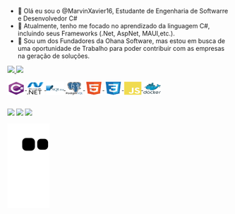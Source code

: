 - 👋 Olá eu sou o  @MarvinXavier16, Estudante de Engenharia de Softwarre e Desenvolvedor C#
- 📘 Atualmente, tenho me focado no aprendizado da linguagem C#, incluindo seus Frameworks (.Net, AspNet, MAUI,etc.).
- 👔 Sou um dos Fundadores da Ohana Software, mas estou em busca de uma oportunidade de Trabalho para poder contribuir com as empresas na geração de soluções. 

<div align="left"> 
  <a href="https://github.com/MarvinXavier16">
  <img height="180em" src="https://github-readme-stats.vercel.app/api?username=MarvinXavier16&show_icons=true&theme=dracula&include_all_commits=true&count_private=true"/>
  <img height="180em" src="https://github-readme-stats.vercel.app/api/top-langs/?username=MarvinXavier16&layout=compact&langs_count=7&theme=dracula"/>
</div>
  
  <div style="display: center"><br>
  <img align="center" alt="Marvin-Csharp" height="30" width="40" src="https://raw.githubusercontent.com/devicons/devicon/master/icons/csharp/csharp-original.svg">
  <img align="center" alt="Marvin-Dotnet" height="30" width="40" src="https://raw.githubusercontent.com/devicons/devicon/master/icons/dot-net/dot-net-original-wordmark.svg">
  <img align="center" alt="Marvin-Sqlite" height="30" width="40" src="https://raw.githubusercontent.com/devicons/devicon/master/icons/sqlite/sqlite-original-wordmark.svg">
  <img align="center" alt="Marvin-Postgre" height="30" width="40" src="https://raw.githubusercontent.com/devicons/devicon/master/icons/postgresql/postgresql-original-wordmark.svg">
  <img align="center" alt="Marvin-HTML" height="30" width="40" src="https://raw.githubusercontent.com/devicons/devicon/master/icons/html5/html5-original.svg">
  <img align="center" alt="Marvin-CSS" height="30" width="40" src="https://raw.githubusercontent.com/devicons/devicon/master/icons/css3/css3-original.svg">
  <img align="center" alt="Marvin-Js" height="30" width="40" src="https://raw.githubusercontent.com/devicons/devicon/master/icons/javascript/javascript-plain.svg">
  <img align="center" alt="Marvin-React" height="30" width="40" src="https://raw.githubusercontent.com/devicons/devicon/master/icons/docker/docker-original-wordmark.svg">
  
</div>
 
  
<div style="display: center"><br> 
  
   <a href="https://instagram.com/marvinxavier" target="_blank"><img src="https://img.shields.io/badge/-Instagram-%23E4405F?style=for-the-badge&logo=instagram&logoColor=white" target="_blank"></a>
    <a href = "mailto:mvsxm13@gmail.com"><img src="https://img.shields.io/badge/-Gmail-%23333?style=for-the-badge&logo=gmail&logoColor=white" target="_blank"></a>
    <a href="https://www.linkedin.com/in/marcus-xavier-ohana" target="_blank"><img src="https://img.shields.io/badge/-LinkedIn-%230077B5?style=for-the-badge&logo=linkedin&logoColor=white" target="_blank"></a> 
 
  ![Snake animation](https://github.com/rafaballerini/rafaballerini/blob/output/github-contribution-grid-snake.svg)
 
</div>
